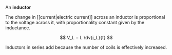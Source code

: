An **inductor**

The change in [[current|electric current]] across an inductor is proportional to the voltage across it, with proportionality constant given by the inductance.

$$
V_L = L \dv{i_L}{t}
$$

Inductors in series add because the number of coils is effectively increased.